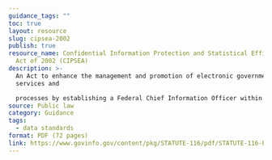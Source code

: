 ```yaml
---
guidance_tags: ""
toc: true
layout: resource
slug: cipsea-2002
publish: true
resource_name: Confidential Information Protection and Statistical Efficiency
  Act of 2002 (CIPSEA)
description: >-
  An Act to enhance the management and promotion of electronic government
  services and

  processes by establishing a Federal Chief Information Officer within the Office of Management and Budget, and by establishing a broad framework of measures that require using Internet-based information technology to enhance citizen access to Government information and services, and for other purposes. Dated December 17, 2002. 
source: Public law
category: Guidance
tags:
  - data standards
format: PDF (72 pages)
link: https://www.govinfo.gov/content/pkg/STATUTE-116/pdf/STATUTE-116-Pg2899.pdf
---
```

